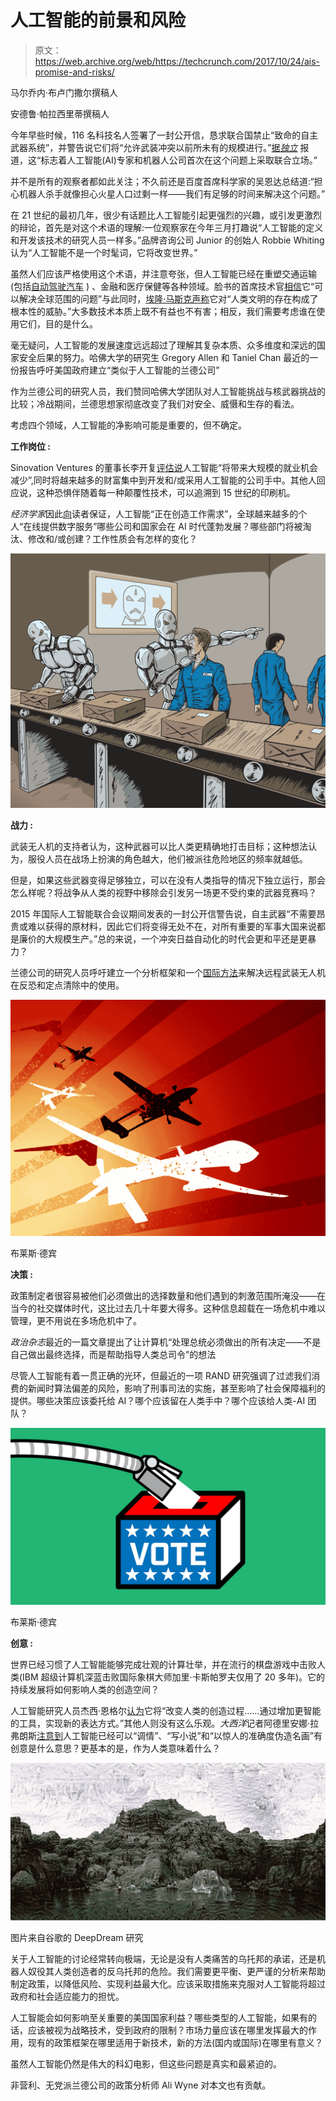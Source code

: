 # 人工智能的前景和风险 

> 原文：<https://web.archive.org/web/https://techcrunch.com/2017/10/24/ais-promise-and-risks/>

马尔乔内·布卢门撒尔撰稿人

安德鲁·帕拉西里蒂撰稿人

今年早些时候，116 名科技名人签署了一封公开信，恳求联合国禁止“致命的自主武器系统”，并警告说它们将“允许武装冲突以前所未有的规模进行。”[据*独立*](https://web.archive.org/web/20221209002540/http://www.independent.co.uk/news/science/killer-robots-arms-race-tesla-elon-musk-and-google-mustafa-suleyman-un-autonomous-weapons-a7903906.html) 报道，这“标志着人工智能(AI)专家和机器人公司首次在这个问题上采取联合立场。”

并不是所有的观察者都如此关注；不久前还是百度首席科学家的吴恩达总结道:“担心机器人杀手就像担心火星人口过剩一样——我们有足够的时间来解决这个问题。”

在 21 世纪的最初几年，很少有话题比人工智能引起更强烈的兴趣，或引发更激烈的辩论，首先是对这个术语的理解:一位观察家在今年三月打趣说“人工智能的定义和开发该技术的研究人员一样多。”品牌咨询公司 Junior 的创始人 Robbie Whiting 认为“人工智能不是一个时髦词，它将改变世界。”

虽然人们应该严格使用这个术语，并注意夸张，但人工智能已经在重塑交通运输(包括[自动驾驶汽车](https://web.archive.org/web/20221209002540/https://www.rand.org/pubs/testimonies/CT475.html) ) 、金融和医疗保健等各种领域。脸书的首席技术官[相信](https://web.archive.org/web/20221209002540/https://www.technologyreview.com/s/545416/could-ai-solve-the-worlds-biggest-problems/)它“可以解决全球范围的问题”与此同时，[埃隆·马斯克声称](https://web.archive.org/web/20221209002540/https://www.cnbc.com/2017/07/16/musk-says-a-i-is-a-fundamental-risk-to-the-existence-of-human-civilization.html)它对“人类文明的存在构成了根本性的威胁。”大多数技术本质上既不有益也不有害；相反，我们需要考虑谁在使用它们，目的是什么。

毫无疑问，人工智能的发展速度远远超过了理解其复杂本质、众多维度和深远的国家安全后果的努力。哈佛大学的研究生 Gregory Allen 和 Taniel Chan 最近的一份报告呼吁美国政府建立“类似于人工智能的兰德公司”

作为兰德公司的研究人员，我们赞同哈佛大学团队对人工智能挑战与核武器挑战的比较；冷战期间，兰德思想家彻底改变了我们对安全、威慑和生存的看法。

考虑四个领域，人工智能的净影响可能是重要的，但不确定。

**工作岗位 :**

Sinovation Ventures 的董事长李开复[评估说](https://web.archive.org/web/20221209002540/https://www.nytimes.com/2017/06/24/opinion/sunday/artificial-intelligence-economic-inequality.html)人工智能“将带来大规模的就业机会减少”,同时将越来越多的财富集中到开发和/或采用人工智能的公司手中。其他人回应说，这种恐惧伴随着每一种颠覆性技术，可以追溯到 15 世纪的印刷机。

*经济学家*因此[向](https://web.archive.org/web/20221209002540/https://www.economist.com/news/business/21727093-humans-will-supply-digital-services-complement-ai-artificial-intelligence-will-create-new)读者保证，人工智能“正在创造工作需求”，全球越来越多的个人“在线提供数字服务”哪些公司和国家会在 AI 时代蓬勃发展？哪些部门将被淘汰、修改和/或创建？工作性质会有怎样的变化？

![](img/2c315ee6041f1445c857e7c768810574.png)

**战力 :**

武装无人机的支持者认为，这种武器可以比人类更精确地打击目标；这种想法认为，服役人员在战场上扮演的角色越大，他们被派往危险地区的频率就越低。

但是，如果这些武器变得足够独立，可以在没有人类指导的情况下独立运行，那会怎么样呢？将战争从人类的视野中移除会引发另一场更不受约束的武器竞赛吗？

2015 年国际人工智能联合会议期间发表的一封公开信警告说，自主武器“不需要昂贵或难以获得的原材料，因此它们将变得无处不在，对所有重要的军事大国来说都是廉价的大规模生产。”总的来说，一个冲突日益自动化的时代会更和平还是更暴力？

兰德公司的研究人员呼吁建立一个分析框架和一个[国际方法](https://web.archive.org/web/20221209002540/https://www.rand.org/pubs/research_reports/RR1610.html)来解决远程武装无人机在反恐和定点清除中的使用。

![](img/51203e086299285e8f73ed7f02cb0010.png)

布莱斯·德宾

**决策 :**

政策制定者很容易被他们必须做出的选择数量和他们遇到的刺激范围所淹没——在当今的社交媒体时代，这比过去几十年要大得多。这种信息超载在一场危机中难以管理，更不用说在多场危机中了。

*政治杂志*最近的一篇文章提出了让计算机“处理总统必须做出的所有决定——不是自己做出最终选择，而是帮助指导人类总司令”的想法

尽管人工智能有着一贯正确的光环，但最近的一项 RAND 研究强调了过滤我们消费的新闻时算法偏差的风险，影响了刑事司法的实施，甚至影响了社会保障福利的提供。哪些决策应该委托给 AI？哪个应该留在人类手中？哪个应该给人类-AI 团队？

![](img/456b270a304e6a5487a19b0442312e57.png)

布莱斯·德宾

**创意 :**

世界已经习惯了人工智能能够完成壮观的计算壮举，并在流行的棋盘游戏中击败人类(IBM 超级计算机深蓝击败国际象棋大师加里·卡斯帕罗夫仅用了 20 多年)。它的持续发展将如何影响人类的创造空间？

人工智能研究人员杰西·恩格尔[认为](https://web.archive.org/web/20221209002540/https://www.axios.com/community/Jesse_Engel)它将“改变人类的创造过程……通过增加更智能的工具，实现新的表达方式。”其他人则没有这么乐观。*大西洋*记者阿德里安娜·拉弗朗斯[注意到](https://web.archive.org/web/20221209002540/https://www.theatlantic.com/technology/archive/2017/04/how-ai-will-redefine-human-intelligence/522678/)人工智能已经可以“调情”、“写小说”和“以惊人的准确度伪造名画”有创意是什么意思？更基本的是，作为人类意味着什么？

![](img/a03501d19195a628aabe44ddf5d542f8.png)

图片来自谷歌的 DeepDream 研究

关于人工智能的讨论经常转向极端，无论是没有人类痛苦的乌托邦的承诺，还是机器人奴役其人类创造者的反乌托邦的危险。我们需要更平衡、更严谨的分析来帮助制定政策，以降低风险、实现利益最大化。应该采取措施来克服对人工智能将超过政府和社会适应能力的担忧。

人工智能会如何影响至关重要的美国国家利益？哪些类型的人工智能，如果有的话，应该被视为战略技术，受到政府的限制？市场力量应该在哪里发挥最大的作用，现有的政策框架在哪里适用于新技术，新的方法(国内或国际)在哪里有意义？

虽然人工智能仍然是伟大的科幻电影，但这些问题是真实和最紧迫的。

非营利、无党派兰德公司的政策分析师 Ali Wyne 对本文也有贡献。